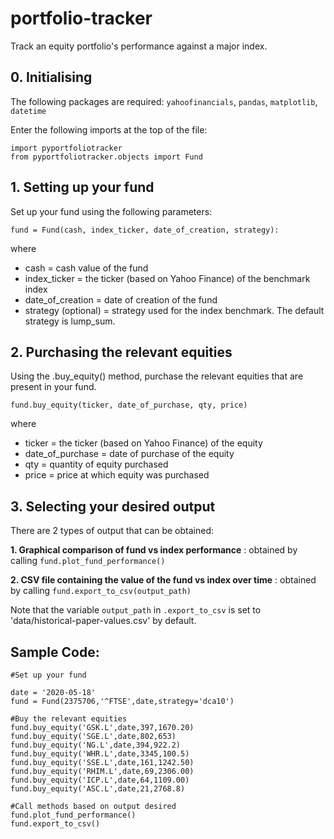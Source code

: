 # portfolio-tracker
Track an equity portfolio's performance against a major index.

## 0. Initialising

The following packages are required: `yahoofinancials`, `pandas`, `matplotlib`, `datetime`

Enter the following imports at the top of the file:
```
import pyportfoliotracker
from pyportfoliotracker.objects import Fund
```

## 1. Setting up your fund

Set up your fund using the following parameters:

`fund = Fund(cash, index_ticker, date_of_creation, strategy):`

where
- cash = cash value of the fund
- index_ticker = the ticker (based on Yahoo Finance) of the benchmark index
- date_of_creation = date of creation of the fund
- strategy (optional) = strategy used for the index benchmark. The default strategy is lump_sum.

## 2. Purchasing the relevant equities

Using the .buy_equity() method, purchase the relevant equities that are present in your fund.

`fund.buy_equity(ticker, date_of_purchase, qty, price)`

where
- ticker = the ticker (based on Yahoo Finance) of the equity
- date_of_purchase = date of purchase of the equity
- qty = quantity of equity purchased
- price = price at which equity was purchased

## 3. Selecting your desired output

There are 2 types of output that can be obtained:

**1. Graphical comparison of fund vs index performance** : obtained by calling `fund.plot_fund_performance()`

**2. CSV file containing the value of the fund vs index over time** : obtained by calling `fund.export_to_csv(output_path)`

Note that the variable `output_path` in `.export_to_csv` is set to 'data/historical-paper-values.csv' by default.

## Sample Code:

```
#Set up your fund

date = '2020-05-18'
fund = Fund(2375706,'^FTSE',date,strategy='dca10')

#Buy the relevant equities
fund.buy_equity('GSK.L',date,397,1670.20)
fund.buy_equity('SGE.L',date,802,653)
fund.buy_equity('NG.L',date,394,922.2)
fund.buy_equity('WHR.L',date,3345,100.5)
fund.buy_equity('SSE.L',date,161,1242.50)
fund.buy_equity('RHIM.L',date,69,2306.00)
fund.buy_equity('ICP.L',date,64,1109.00)
fund.buy_equity('ASC.L',date,21,2768.8)

#Call methods based on output desired
fund.plot_fund_performance()
fund.export_to_csv()
```